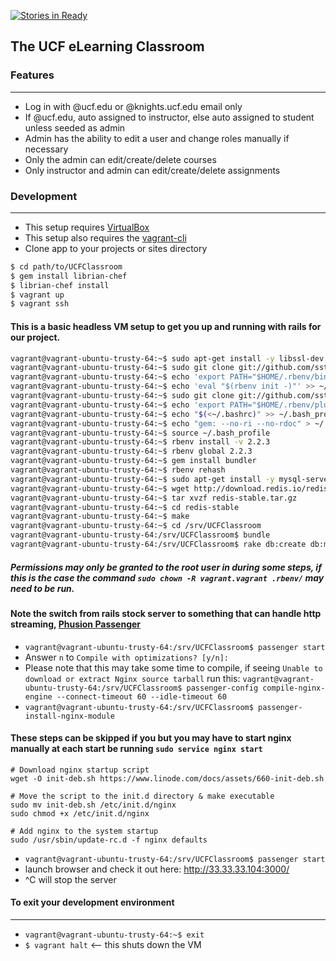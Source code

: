 [![Stories in Ready](https://badge.waffle.io/ucfpoosd9/UCFClassroom.png?label=ready&title=Ready)](https://waffle.io/ucfpoosd9/UCFClassroom)

## The UCF eLearning Classroom

### Features
<!-- Items commented out have not been completed -->
------------------------------
* Log in with @ucf.edu or @knights.ucf.edu email only
* If @ucf.edu, auto assigned to instructor, else auto assigned to student unless seeded as admin
* Admin has the ability to edit a user and change roles manually if necessary
* Only the admin can edit/create/delete courses
* Only instructor and admin can edit/create/delete assignments

### Development
----------------------------------
* This setup requires [VirtualBox](https://www.virtualbox.org/wiki/Downloads)
* This setup also requires the [vagrant-cli](http://docs.vagrantup.com/v2/cli/)
* Clone app to your projects or sites directory

```bash
$ cd path/to/UCFClassroom
$ gem install librian-chef
$ librian-chef install
$ vagrant up
$ vagrant ssh
```

#### This is a basic headless VM setup to get you up and running with rails for our project.

```bash
vagrant@vagrant-ubuntu-trusty-64:~$ sudo apt-get install -y libssl-dev libreadline-dev zlib1g-dev
vagrant@vagrant-ubuntu-trusty-64:~$ sudo git clone git://github.com/sstephenson/rbenv.git .rbenv
vagrant@vagrant-ubuntu-trusty-64:~$ echo 'export PATH="$HOME/.rbenv/bin:$PATH"' >> ~/.bash_profile
vagrant@vagrant-ubuntu-trusty-64:~$ echo 'eval "$(rbenv init -)"' >> ~/.bash_profile
vagrant@vagrant-ubuntu-trusty-64:~$ sudo git clone git://github.com/sstephenson/ruby-build.git ~/.rbenv/plugins/ruby-build
vagrant@vagrant-ubuntu-trusty-64:~$ echo 'export PATH="$HOME/.rbenv/plugins/ruby-build/bin:$PATH"' >> ~/.bash_profile
vagrant@vagrant-ubuntu-trusty-64:~$ echo "$(<~/.bashrc)" >> ~/.bash_profile
vagrant@vagrant-ubuntu-trusty-64:~$ echo "gem: --no-ri --no-rdoc" > ~/.gemrc
vagrant@vagrant-ubuntu-trusty-64:~$ source ~/.bash_profile
vagrant@vagrant-ubuntu-trusty-64:~$ rbenv install -v 2.2.3
vagrant@vagrant-ubuntu-trusty-64:~$ rbenv global 2.2.3
vagrant@vagrant-ubuntu-trusty-64:~$ gem install bundler
vagrant@vagrant-ubuntu-trusty-64:~$ rbenv rehash
vagrant@vagrant-ubuntu-trusty-64:~$ sudo apt-get install -y mysql-server mysql-client libmysqlclient-dev libpcre3-dev # hit enter for all pink screen questions, these are in regard to the password setup
vagrant@vagrant-ubuntu-trusty-64:~$ wget http://download.redis.io/redis-stable.tar.gz
vagrant@vagrant-ubuntu-trusty-64:~$ tar xvzf redis-stable.tar.gz
vagrant@vagrant-ubuntu-trusty-64:~$ cd redis-stable
vagrant@vagrant-ubuntu-trusty-64:~$ make
vagrant@vagrant-ubuntu-trusty-64:~$ cd /srv/UCFClassroom
vagrant@vagrant-ubuntu-trusty-64:/srv/UCFClassroom$ bundle
vagrant@vagrant-ubuntu-trusty-64:/srv/UCFClassroom$ rake db:create db:migrate db:seed
```
##### Permissions may only be granted to the root user in during some steps, if this is the case the command `sudo chown -R vagrant.vagrant .rbenv/` may need to be run.

#### Note the switch from rails stock server to something that can handle http streaming, [Phusion Passenger](https://www.phusionpassenger.com/)

* `vagrant@vagrant-ubuntu-trusty-64:/srv/UCFClassroom$ passenger start`
* Answer `n` to `Compile with optimizations? [y/n]:`
* Please note that this may take some time to compile, if seeing `Unable to download or extract Nginx source tarball` run this: `vagrant@vagrant-ubuntu-trusty-64:/srv/UCFClassroom$ passenger-config compile-nginx-engine --connect-timeout 60 --idle-timeout 60`
* `vagrant@vagrant-ubuntu-trusty-64:/srv/UCFClassroom$ passenger-install-nginx-module`

#### These steps can be skipped if you but you may have to start nginx manually at each start be running `sudo service nginx start`

```
# Download nginx startup script
wget -O init-deb.sh https://www.linode.com/docs/assets/660-init-deb.sh

# Move the script to the init.d directory & make executable
sudo mv init-deb.sh /etc/init.d/nginx
sudo chmod +x /etc/init.d/nginx

# Add nginx to the system startup
sudo /usr/sbin/update-rc.d -f nginx defaults
```

* `vagrant@vagrant-ubuntu-trusty-64:/srv/UCFClassroom$ passenger start`
* launch browser and check it out here: http://33.33.33.104:3000/
* ^C will stop the server

#### To exit your development environment
----------------------------------------------
* `vagrant@vagrant-ubuntu-trusty-64:~$ exit`
* `$ vagrant halt` <-- this shuts down the VM
